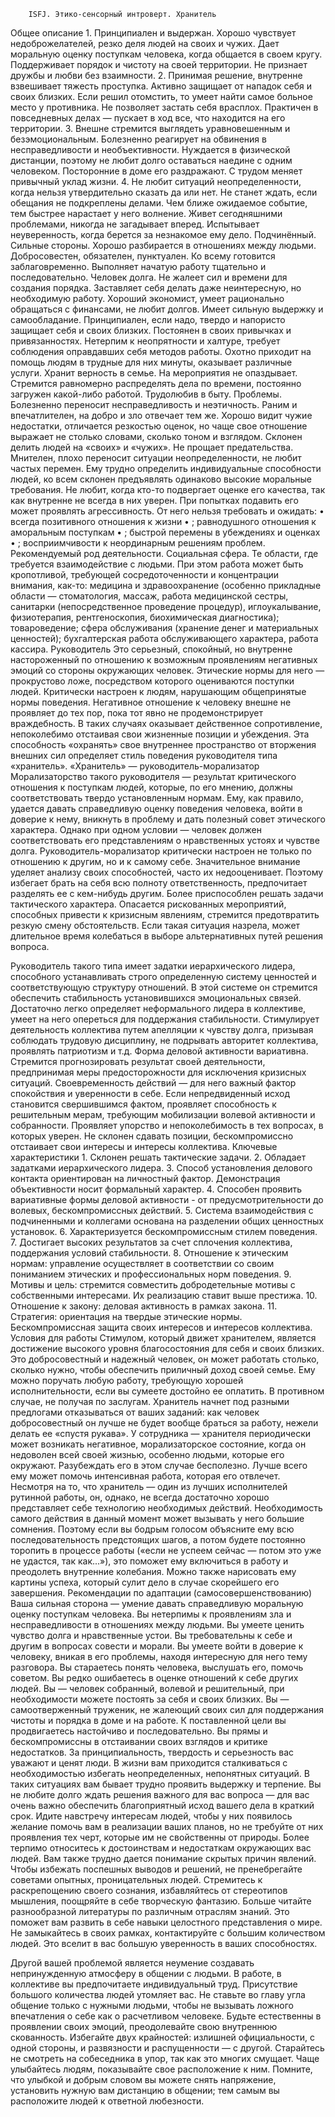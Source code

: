         ISFJ. Этико-сенсорный интроверт. Хранитель
Общее описание
    1. Принципиален и выдержан. Хорошо чувствует недоброжелателей, резко деля людей на своих и чужих. Дает моральную оценку поступкам человека, когда общается в своем кругу. Поддерживает порядок и чистоту на своей территории. Не признает дружбы и любви без взаимности. 
    2. Принимая решение, внутренне взвешивает тяжесть проступка. Активно защищает от нападок себя и своих близких. Если решил отомстить, то умеет найти самое больное место у противника. Не позволяет застать себя врасплох. Практичен в повседневных делах — пускает в ход все, что находится на его территории. 
    3. Внешне стремится выглядеть уравновешенным и безэмоциональным. Болезненно реагирует на обвинения в несправедливости и необъективности. Нуждается в физической дистанции, поэтому не любит долго оставаться наедине с одним человеком. Посторонние в доме его раздражают. С трудом меняет привычный уклад жизни. 
    4. Не любит ситуаций неопределенности, когда нельзя утвердительно сказать да или нет. Не станет ждать, если обещания не подкреплены делами. Чем ближе ожидаемое событие, тем быстрее нарастает у него волнение. Живет сегодняшними проблемами, никогда не загадывает вперед. Испытывает неуверенность, когда берется за незнакомое ему дело.
Подчинённый.
Сильные стороны.
Хорошо разбирается в отношениях между людьми. Добросовестен, обязателен, пунктуален. Ко всему готовится заблаговременно. Выполняет начатую работу тщательно и последовательно. Человек долга. Не жалеет сил и времени для создания порядка. Заставляет себя делать даже неинтересную, но необходимую работу. Хороший экономист, умеет рационально обращаться с финансами, не любит долгов. Имеет сильную выдержку и самообладание. Принципиален, если надо, твердо и напористо защищает себя и своих близких. Постоянен в своих привычках и привязанностях. Нетерпим к неопрятности и халтуре, требует соблюдения оправдавших себя методов работы. Охотно приходит на помощь людям в трудные для них минуты, оказывает различные услуги. Хранит верность в семье. На мероприятия не опаздывает. Стремится равномерно распределять дела по времени, постоянно загружен какой-либо работой. Трудолюбив в быту. 
Проблемы. 
Болезненно переносит несправедливость и неэтичность. Раним и впечатлителен, на добро и зло отвечает тем же. Хорошо видит чужие недостатки, отличается резкостью оценок, но чаще свое отношение выражает не столько словами, сколько тоном и взглядом. Склонен делить людей на «своих» и «чужих». Не прощает предательства. Мнителен, плохо переносит ситуации неопределенности, не любит частых перемен. Ему трудно определить индивидуальные способности людей, ко всем склонен предъявлять одинаково высокие моральные требования. Не любит, когда кто-то подвергает оценке его качества, так как внутренне не всегда в них уверен. При попытках подавить его может проявлять агрессивность. 
От него нельзя требовать и ожидать: 
    • всегда позитивного отношения к жизни 
    • ; равнодушного отношения к аморальным поступкам 
    • ; быстрой перемены в убеждениях и оценках 
    • ; восприимчивости к неординарным решениям проблем.
Рекомендуемый род деятельности. 
Социальная сфера. Те области, где требуется взаимодействие с людьми. При этом работа может быть кропотливой, требующей сосредоточенности и концентрации внимания, как-то: медицина и здравоохранение (особенно прикладные области — стоматология, массаж, работа медицинской сестры, санитарки (непосредственное проведение процедур), иглоукалывание, физиотерапия, рентгеноскопия, биохимическая диагностика); товароведение; сфера обслуживания (хранение денег и материальных ценностей); бухгалтерская работа обслуживающего характера, работа кассира. 
Руководитель
Это серьезный, спокойный, но внутренне настороженный по отношению к возможным проявлениям негативных эмоций со стороны окружающих человек. Этические нормы для него — прокрустово ложе, посредством которого оцениваются поступки людей. Критически настроен к людям, нарушающим общепринятые нормы поведения. Негативное отношение к человеку внешне не проявляет до тех пор, пока тот явно не продемонстрирует враждебность. В таких случаях оказывает действенное сопротивление, непоколебимо отстаивая свои жизненные позиции и убеждения. Эта способность «охранять» свое внутреннее пространство от вторжения внешних сил определяет стиль поведения руководителя типа «хранитель». 
«Хранитель» — руководитель-морализатор 
Морализаторство такого руководителя — результат критического отношения к поступкам людей, которые, по его мнению, должны соответствовать твердо установленным нормам. Ему, как правило, удается давать справедливую оценку поведения человека, войти в доверие к нему, вникнуть в проблему и дать полезный совет этического характера. Однако при одном условии — человек должен соответствовать его представлениям о нравственных устоях и чувстве долга. 
Руководитель-морализатор критически настроен не только по отношению к другим, но и к самому себе. Значительное внимание уделяет анализу своих способностей, часто их недооценивает. Поэтому избегает брать на себя всю полноту ответственность, предпочитает разделять ее с кем-нибудь другим. Более приспособлен решать задачи тактического характера. Опасается рискованных мероприятий, способных привести к кризисным явлениям, стремится предотвратить резкую смену обстоятельств. Если такая ситуация назрела, может длительное время колебаться в выборе альтернативных путей решения вопроса. 

Руководитель такого типа имеет задатки иерархического лидера, способного устанавливать строго определенную систему ценностей и соответствующую структуру отношений. В этой системе он стремится обеспечить стабильность установившихся эмоциональных связей. Достаточно легко определяет неформального лидера в коллективе, умеет на него опереться для поддержания стабильности. Стимулирует деятельность коллектива путем апелляции к чувству долга, призывая соблюдать трудовую дисциплину, не подрывать авторитет коллектива, проявлять патриотизм и т.д. Форма деловой активности вариативна. Стремится прогнозировать результат своей деятельности, предпринимая меры предосторожности для исключения кризисных ситуаций. Своевременность действий — для него важный фактор спокойствия и уверенности в себе. Если непредвиденный исход становится свершившимся фактом, проявляет способность к решительным мерам, требующим мобилизации волевой активности и собранности. Проявляет упорство и непоколебимость в тех вопросах, в которых уверен. Не склонен сдавать позиции, бескомпромиссно отстаивает свои интересы и интересы коллектива. 
Ключевые характеристики 
    1. Склонен решать тактические задачи. 
    2. Обладает задатками иерархического лидера. 
    3. Способ установления делового контакта ориентирован на личностный фактор. Демонстрация объективности носит формальный характер. 
    4. Способен проявить вариативные формы деловой активности - от предусмотрительности до волевых, бескомпромиссных действий. 
    5. Система взаимодействия с подчиненными и коллегами основана на разделении общих ценностных установок. 
    6. Характеризуется бескомпромиссным стилем поведения. 
    7. Достигает высоких результатов за счет сплочения коллектива, поддержания условий стабильности. 
    8. Отношение к этическим нормам: управление осуществляет в соответствии со своим пониманием этических и профессиональных норм поведения. 
    9. Мотивы и цель: стремится совместить добродетельные мотивы с собственными интересами. Их реализацию ставит выше престижа. 
    10. Отношение к закону: деловая активность в рамках закона. 
    11. Стратегия: ориентация на твердые этические нормы. Бескомпромиссная защита своих интересов и интересов коллектива.
Условия для работы
Стимулом, который движет хранителем, является достижение высокого уровня благосостояния для себя и своих близких. Это добросовестный и надежный человек, он может работать столько, сколько нужно, чтобы обеспечить приличный доход своей семье. Ему можно поручать любую работу, требующую хорошей исполнительности, если вы сумеете достойно ее оплатить. В противном случае, не получая по заслугам. Хранитель начнет под разными предлогами отказываться от ваших заданий: как человек добросовестный он лучше не будет вообще браться за работу, нежели делать ее «спустя рукава». У сотрудника — хранителя периодически может возникать негативное, морализаторское состояние, когда он недоволен всей своей жизнью, особенно людьми, которые его окружают. Разубеждать его в этом случае бесполезно. Лучше всего ему может помочь интенсивная работа, которая его отвлечет. Несмотря на то, что хранитель — один из лучших исполнителей рутинной работы, он, однако, не всегда достаточно хорошо представляет себе технологию необходимых действий. Необходимость самого действия в данный момент может вызывать у него большие сомнения. Поэтому если вы бодрым голосом объясните ему всю последовательность предстоящих шагов, а потом будете постоянно торопить в процессе работы («если не успеем сейчас — потом это уже не удастся, так как...»), это поможет ему включиться в работу и преодолеть внутренние колебания. Можно также нарисовать ему картины успеха, который сулит дело в случае скорейшего его завершения. 
Рекомендации по адаптации (самосовершенствованию)
Ваша сильная сторона — умение давать справедливую моральную оценку поступкам человека. Вы нетерпимы к проявлениям зла и несправедливости в отношениях между людьми. Вы умеете ценить чувство долга и нравственные устои. Вы требовательны к себе и другим в вопросах совести и морали. Вы умеете войти в доверие к человеку, вникая в его проблемы, находя интересную для него тему разговора. Вы стараетесь понять человека, выслушать его, помочь советом. Вы редко ошибаетесь в оценке отношений к себе других людей. 
Вы — человек собранный, волевой и решительный, при необходимости можете постоять за себя и своих близких. Вы — самоотверженный труженик, не жалеющий своих сил для поддержания чистоты и порядка в доме и на работе. 
К поставленной цели вы продвигаетесь настойчиво и последовательно. Вы прямы и бескомпромиссны в отстаивании своих взглядов и критике недостатков. За принципиальность, твердость и серьезность вас уважают и ценят люди. 
В жизни вам приходится сталкиваться с необходимостью избегать неопределенных, непонятных ситуаций. В таких ситуациях вам бывает трудно проявить выдержку и терпение. Вы не любите долго ждать решения важного для вас вопроса — для вас очень важно обеспечить благоприятный исход вашего дела в краткий срок. 
Идите навстречу интересам людей, чтобы у них появилось желание помочь вам в реализации ваших планов, но не требуйте от них проявления тех черт, которые им не свойственны от природы. Более терпимо относитесь к достоинствам и недостаткам окружающих вас людей. Вам также трудно дается понимание скрытых причин явлений. Чтобы избежать поспешных выводов и решений, не пренебрегайте советами опытных, проницательных людей. Стремитесь к раскрепощению своего сознания, избавляйтесь от стереотипов мышления, поощряйте в себе творческую фантазию. Больше читайте разнообразной литературы по различным отраслям знаний. Это поможет вам развить в себе навыки целостного представления о мире. Не замыкайтесь в своих рамках, контактируйте с большим количеством людей. Это вселит в вас большую уверенность в ваших способностях. 

Другой вашей проблемой является неумение создавать непринужденную атмосферу в общении с людьми. В работе, в коллективе вы предпочитаете индивидуальный труд. Присутствие большого количества людей утомляет вас. Не ставьте во главу угла общение только с нужными людьми, чтобы не вызывать ложного впечатления о себе как о расчетливом человеке. Будьте естественны в проявлении своих эмоций, преодолевайте свою внутреннюю скованность. Избегайте двух крайностей: излишней официальности, с одной стороны, и развязности и распущенности — с другой. Старайтесь не смотреть на собеседника в упор, так как это многих смущает. 
Чаще улыбайтесь людям, показывайте свое расположение к ним. Помните, что улыбкой и добрым словом вы можете снять напряжение, установить нужную вам дистанцию в общении; тем самым вы расположите людей к ответной любезности. 
